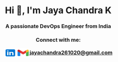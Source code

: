 <h1 align="center">Hi 👋, I'm Jaya Chandra K</h1>
<h3 align="center">A passionate DevOps Engineer from India</h3>
<h3 align="center">Connect with me:
<p align="center">
<a href="https://linkedin.com/in/mr-jayachandra" target="blank"><img align="center" src="linkedin.svg" alt="mr-jayachandra" height="30" width="40" /></a><a href="mailto:example@jayachandra261020@gmail.com" target="blank"><img align="center" src="gmail.svg" alt="mr-jayachandra" height="30" width="40" /><b>jayachandra261020@gmail.com</b></a></h3>
</p>



<!--
**jaychandra1/jaychandra1** is a ✨ _special_ ✨ repository because its `README.md` (this file) appears on your GitHub profile.
if you like what i do, maybe consider buying me a coffee/tea 🥺👉👈

<a href="https://www.buymeacoffee.com/abhisheknaiidu" target="_blank"><img src="https://cdn.buymeacoffee.com/buttons/v2/default-red.png" alt="Buy Me A Coffee" width="150" ></a>

Here are some ideas to get you started:

- 🔭 I’m currently working on ...
- 🌱 I’m currently learning ...
- 👯 I’m looking to collaborate on ...
- 🤔 I’m looking for help with ...
- 💬 Ask me about ...
- 📫 How to reach me: ...
- 😄 Pronouns: ...
- ⚡ Fun fact: ...
-->
